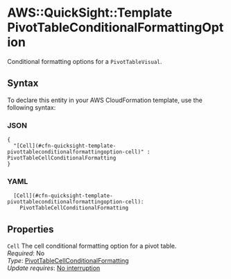 # AWS::QuickSight::Template PivotTableConditionalFormattingOption<a name="aws-properties-quicksight-template-pivottableconditionalformattingoption"></a>

Conditional formatting options for a `PivotTableVisual`\.

## Syntax<a name="aws-properties-quicksight-template-pivottableconditionalformattingoption-syntax"></a>

To declare this entity in your AWS CloudFormation template, use the following syntax:

### JSON<a name="aws-properties-quicksight-template-pivottableconditionalformattingoption-syntax.json"></a>

```
{
  "[Cell](#cfn-quicksight-template-pivottableconditionalformattingoption-cell)" : PivotTableCellConditionalFormatting
}
```

### YAML<a name="aws-properties-quicksight-template-pivottableconditionalformattingoption-syntax.yaml"></a>

```
  [Cell](#cfn-quicksight-template-pivottableconditionalformattingoption-cell):
    PivotTableCellConditionalFormatting
```

## Properties<a name="aws-properties-quicksight-template-pivottableconditionalformattingoption-properties"></a>

`Cell` <a name="cfn-quicksight-template-pivottableconditionalformattingoption-cell"></a>
The cell conditional formatting option for a pivot table\.  
_Required_: No  
_Type_: [PivotTableCellConditionalFormatting](aws-properties-quicksight-template-pivottablecellconditionalformatting.md)  
_Update requires_: [No interruption](https://docs.aws.amazon.com/AWSCloudFormation/latest/UserGuide/using-cfn-updating-stacks-update-behaviors.html#update-no-interrupt)
